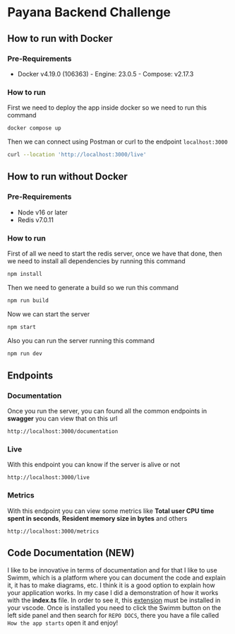 # Payana Backend Challenge

## How to run with Docker
### Pre-Requirements

* Docker v4.19.0 (106363) - Engine: 23.0.5 - Compose: v2.17.3

### How to run

First we need to deploy the app inside docker so we need to run this command

```sh
docker compose up
```

Then we can connect using Postman or curl to the endpoint `localhost:3000`

```sh
curl --location 'http://localhost:3000/live'
```

## How to run without Docker
### Pre-Requirements

* Node v16 or later
* Redis v7.0.11

### How to run

First of all we need to start the redis server, once we have that done, then we need to install all dependencies by running this command

```sh
npm install
```

Then we need to generate a build so we run this command

```sh
npm run build
```

Now we can start the server

```sh
npm start
```

Also you can run the server running this command

```sh
npm run dev
```

## Endpoints

### Documentation

Once you run the server, you can found all the common endpoints in **swagger** you can view that on this url

`http://localhost:3000/documentation`

### Live

With this endpoint you can know if the server is alive or not

`http://localhost:3000/live`

### Metrics

With this endpoint you can view some metrics like **Total user CPU time spent in seconds**, **Resident memory size in bytes** and others

`http://localhost:3000/metrics`

## Code Documentation (NEW)

I like to be innovative in terms of documentation and for that I like to use Swimm, which is a platform where you can document the code and explain it, it has to make diagrams, etc. I think it is a good option to explain how your application works.
In my case I did a demonstration of how it works with the **index.ts** file. In order to see it, this [extension](https://marketplace.visualstudio.com/items?itemName=Swimm.swimm) must be installed in your vscode.
Once is installed you need to click the Swimm button on the left side panel and then search for `REPO DOCS`, there you have a file called `How the app starts` open it and enjoy!